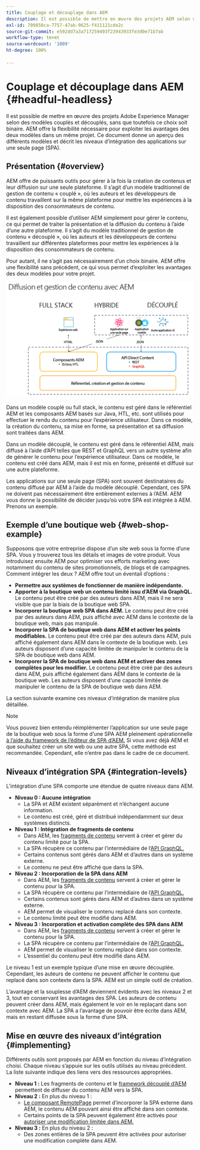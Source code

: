 ```yaml
---
title: Couplage et découplage dans AEM
description: Il est possible de mettre en œuvre des projets AEM selon des modèles couplés et découplés, sans que toutefois ce choix soit binaire. AEM offre la flexibilité nécessaire pour exploiter les avantages des deux modèles dans un même projet.
exl-id: 709850ca-7757-47ab-9625-f411121cde2c
source-git-commit: e592dd7a3a717259493f23943933fe3d0e71b7ab
workflow-type: tm+mt
source-wordcount: '1009'
ht-degree: 100%

---
```


# Couplage et découplage dans AEM {#headful-headless}

Il est possible de mettre en œuvre des projets Adobe Experience Manager selon des modèles couplés et découplés, sans que toutefois ce choix soit binaire. AEM offre la flexibilité nécessaire pour exploiter les avantages des deux modèles dans un même projet. Ce document donne un aperçu des différents modèles et décrit les niveaux d’intégration des applications sur une seule page (SPA).

## Présentation {#overview}

AEM offre de puissants outils pour gérer à la fois la création de contenus et leur diffusion sur une seule plateforme. Il s’agit d’un modèle traditionnel de gestion de contenu « couplé », où les auteurs et les développeurs de contenu travaillent sur la même plateforme pour mettre les expériences à la disposition des consommateurs de contenu.

Il est également possible d’utiliser AEM simplement pour gérer le contenu, ce qui permet de traiter la présentation et la diffusion du contenu à l’aide d’une autre plateforme. Il s’agit du modèle traditionnel de gestion de contenu « découplé », où les auteurs et les développeurs de contenu travaillent sur différentes plateformes pour mettre les expériences à la disposition des consommateurs de contenu.

Pour autant, il ne s’agit pas nécessairement d’un choix binaire. AEM offre une flexibilité sans précédent, ce qui vous permet d’exploiter les avantages des deux modèles pour votre projet.

![Modèles d’implémentation AEM](/help/headless/assets/aem-implementation-models.png)

Dans un modèle couplé ou full stack, le contenu est géré dans le référentiel AEM et les composants AEM basés sur Java, HTL, etc. sont utilisés pour effectuer le rendu du contenu pour l’expérience utilisateur. Dans ce modèle, la création du contenu, sa mise en forme, sa présentation et sa diffusion sont traitées dans AEM.

Dans un modèle découplé, le contenu est géré dans le référentiel AEM, mais diffusé à l’aide d’API telles que REST et GraphQL vers un autre système afin de générer le contenu pour l’expérience utilisateur. Dans ce modèle, le contenu est créé dans AEM, mais il est mis en forme, présenté et diffusé sur une autre plateforme.

Les applications sur une seule page (SPA) sont souvent destinataires du contenu diffusé par AEM à l’aide du modèle découplé. Cependant, ces SPA ne doivent pas nécessairement être entièrement externes à l’AEM. AEM vous donne la possibilité de décider jusqu’où votre SPA est intégrée à AEM. Prenons un exemple.

## Exemple d’une boutique web {#web-shop-example}

Supposons que votre entreprise dispose d’un site web sous la forme d’une SPA. Vous y trouverez tous les détails et images de votre produit. Vous introduisez ensuite AEM pour optimiser vos efforts marketing avec notamment du contenu de sites promotionnels, de blogs et de campagnes. Comment intégrer les deux ? AEM offre tout un éventail d’options :

* **Permettre aux systèmes de fonctionner de manière indépendante.**
* **Apporter à la boutique web un contenu limité issu d’AEM via GraphQL.** Le contenu peut être créé par des auteurs dans AEM, mais il ne sera visible que par la biais de la boutique web SPA.
* **Incorporer la boutique web SPA dans AEM.** Le contenu peut être créé par des auteurs dans AEM, puis affiché avec AEM dans le contexte de la boutique web, mais pas manipulé.
* **Incorporer la SPA de boutique web dans AEM et activer les points modifiables.** Le contenu peut être créé par des auteurs dans AEM, puis affiché également dans AEM dans le contexte de la boutique web. Les auteurs disposent d’une capacité limitée de manipuler le contenu de la SPA de boutique web dans AEM.
* **Incorporer la SPA de boutique web dans AEM et activer des zones complètes pour les modifier.** Le contenu peut être créé par des auteurs dans AEM, puis affiché également dans AEM dans le contexte de la boutique web. Les auteurs disposent d’une capacité limitée de manipuler le contenu de la SPA de boutique web dans AEM.

La section suivante examine ces niveaux d’intégration de manière plus détaillée.

>[!NOTE]
>
>Vous pouvez bien entendu réimplémenter l’application sur une seule page de la boutique web sous la forme d’une SPA AEM pleinement opérationnelle [à l’aide du framework de l’éditeur de SPA d’AEM.](/help/implementing/developing/hybrid/introduction.md) Si vous avez déjà AEM et que souhaitez créer un site web ou une autre SPA, cette méthode est recommandée. Cependant, elle n’entre pas dans le cadre de ce document.

## Niveaux d’intégration SPA {#integration-levels}

L’intégration d’une SPA comporte une étendue de quatre niveaux dans AEM.

* **Niveau 0 : Aucune intégration**
   * La SPA et AEM existent séparément et n’échangent aucune information.
   * Le contenu est créé, géré et distribué indépendamment sur deux systèmes distincts.
* **Niveau 1 : Intégration de fragments de contenu**
   * Dans AEM, les [fragments de contenu](/help/assets/content-fragments/content-fragments.md) servent à créer et gérer du contenu limité pour la SPA.
   * La SPA récupère ce contenu par l’intermédiaire de l’[API GraphQL.](/help/headless/graphql-api/content-fragments.md)
   * Certains contenus sont gérés dans AEM et d’autres dans un système externe.
   * Le contenu ne peut être affiché que dans la SPA.
* **Niveau 2 : Incorporation de la SPA dans AEM**
   * Dans AEM, les [fragments de contenu](/help/assets/content-fragments/content-fragments.md) servent à créer et gérer le contenu pour la SPA.
   * La SPA récupère ce contenu par l’intermédiaire de l’[API GraphQL.](/help/headless/graphql-api/content-fragments.md)
   * Certains contenus sont gérés dans AEM et d’autres dans un système externe.
   * AEM permet de visualiser le contenu replacé dans son contexte.
   * Le contenu limité peut être modifié dans AEM.
* **Niveau 3 : Incorporation et activation complète des SPA dans AEM**
   * Dans AEM, les [fragments de contenu](/help/assets/content-fragments/content-fragments.md) servent à créer et gérer le contenu pour la SPA.
   * La SPA récupère ce contenu par l’intermédiaire de l’[API GraphQL.](/help/headless/graphql-api/content-fragments.md)
   * AEM permet de visualiser le contenu replacé dans son contexte.
   * L’essentiel du contenu peut être modifié dans AEM.

Le niveau 1 est un exemple typique d’une mise en œuvre découplée. Cependant, les auteurs de contenu ne peuvent afficher le contenu que replacé dans son contexte dans la SPA. AEM est un simple outil de création.

L’avantage et la souplesse d’AEM deviennent évidents avec les niveaux 2 et 3, tout en conservant les avantages des SPA. Les auteurs de contenu peuvent créer dans AEM, mais également le voir en le replaçant dans son contexte avec AEM. La SPA a l’avantage de pouvoir être écrite dans AEM, mais en restant diffusée sous la forme d’une SPA.

## Mise en œuvre des niveaux d’intégration {#implementing}

Différents outils sont proposés par AEM en fonction du niveau d’intégration choisi. Chaque niveau s’appuie sur les outils utilisés au niveau précédent. La liste suivante indique des liens vers des ressources appropriées.

* **Niveau 1 :** Les fragments de contenu et le [framework découplé d’AEM](/help/headless/introduction.md) permettent de diffuser du contenu AEM vers la SPA.
* **Niveau 2 :** En plus du niveau 1 :
   * [Le composant RemotePage](/help/implementing/developing/hybrid/remote-page.md) permet d’incorporer la SPA externe dans AEM, le contenu AEM pouvant ainsi être affiché dans son contexte.
   * Certains points de la SPA peuvent également être activés pour [autoriser une modification limitée dans AEM.](/help/implementing/developing/hybrid/editing-external-spa.md)
* **Niveau 3 :** En plus du niveau 2 :
   * Des zones entières de la SPA peuvent être activées pour autoriser une modification complète dans AEM.
